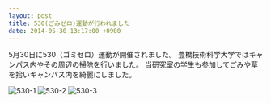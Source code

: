 ```yaml
---
layout: post
title: 530(ごみゼロ)運動が行われました
date: 2014-05-30 13:17:00 +0900
---
```


5月30日に530（ゴミゼロ）運動が開催されました。
豊橋技術科学大学ではキャンパス内やその周辺の掃除を行いました。
当研究室の学生も参加してごみや草を拾いキャンパス内を綺麗にしました。

![530-1]({{site.baseurl}}/img/IMG_0111-150x150.jpg)
![530-2]({{site.baseurl}}/img/IMG_0119-150x150.jpg)
![530-3]({{site.baseurl}}/img/IMG_0115-150x150.jpg)